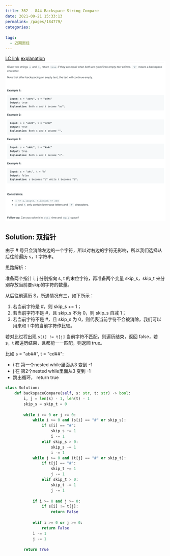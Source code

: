 ```yaml
---
title: 362 - 844-Backspace String Compare
date: 2021-09-21 15:33:13
permalink: /pages/184779/
categories:
  
tags:
  - 近期面经
---
```

[LC link](https://leetcode.com/problems/backspace-string-compare/)
[explanation](https://leetcode-cn.com/problems/backspace-string-compare/solution/shuang-zhi-zhen-bi-jiao-han-tui-ge-de-zi-8fn8/)
![](https://raw.githubusercontent.com/emmableu/image/master/844-0.png)

## Solution: 双指针

由于 # 号只会消除左边的一个字符，所以对右边的字符无影响，所以我们选择从后往前遍历 s，t 字符串。

思路解析：

准备两个指针 i, j 分别指向 s, t 的末位字符，再准备两个变量 skip_s，skip_t 来分别存放当前要skip的字符的数量。

从后往前遍历 S，所遇情况有三，如下所示：
1. 若当前字符是 #，则 skip_s += 1；
2. 若当前字符不是 #，且 skip_s 不为 0，则 skip_s 自减 1；
3. 若当前字符不是 #，且 skip_s 为 0，则代表当前字符不会被消除，我们可以用来和 t 中的当前字符作比较。

若对比过程出现 `s[i] != t[j]` 当前字符不匹配，则遍历结束，返回 false，若 s，t 都遍历结束，且都能一一匹配，则返回 true。

比如 s = "ab##", t = "cd##":
  - i 在 第一个nested while里面从3 变到 -1
  - j 在 第2个nested while里面从3 变到 -1
  - 跳出循环， return true


```python
class Solution:
    def backspaceCompare(self, s: str, t: str) -> bool:
        i, j = len(s) - 1, len(t) - 1
        skip_s = skip_t = 0

        while i >= 0 or j >= 0:
            while i >= 0 and (s[i] == "#" or skip_s):
                if s[i] == "#":
                    skip_s += 1
                    i -= 1
                elif skip_s > 0:
                    skip_s -= 1
                    i -= 1
            while j >= 0 and (t[j] == "#" or skip_t):
                if t[j] == "#":
                    skip_t += 1
                    j -= 1
                elif skip_t > 0:
                    skip_t -= 1
                    j -= 1
            
            if i >= 0 and j >= 0:
                if s[i] != t[j]:
                    return False
            
            elif i >= 0 or j >= 0:
                return False
            i -= 1
            j -= 1
        
        return True
```
